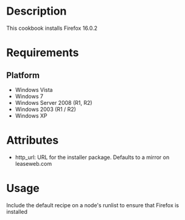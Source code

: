 Description
===========

This cookbook installs Firefox 16.0.2

Requirements
============

Platform
--------

* Windows Vista
* Windows 7
* Windows Server 2008 (R1, R2)
* Windows 2003 (R1 / R2)
* Windows XP


Attributes
==========

* http_url: URL for the installer package.  Defaults to a mirror on leaseweb.com

Usage
=====

Include the default recipe on a node's runlist to ensure that Firefox is installed